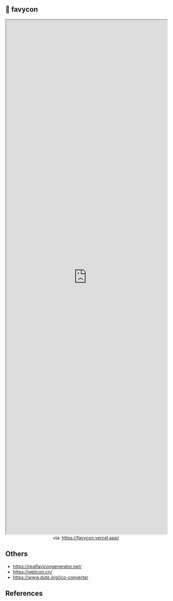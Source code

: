 ## 🌟 favycon

<iframe src='https://favycon.vercel.app/' style='height:40vh;width:100%' class='iframe-radius' allow='fullscreen'></iframe>
<center>via: <a href='https://favycon.vercel.app/' target='_blank' class='external-link'>https://favycon.vercel.app/</a></center>

## Others
- https://realfavicongenerator.net/
- https://geticon.cn/
- https://www.dute.org/ico-converter

## References